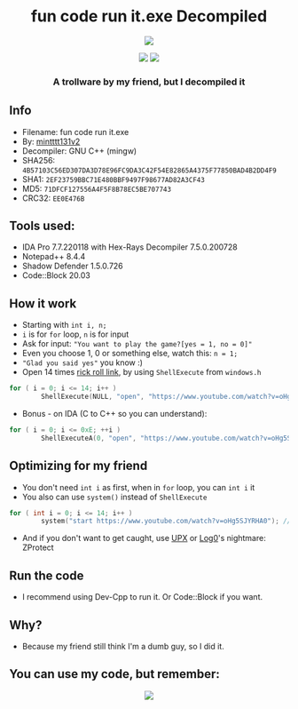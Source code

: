 <h1 align="center">
fun code run it.exe Decompiled
</h1>

<p align="center"> 
  <kbd>
<img src="https://cdn.discordapp.com/attachments/954077931360124939/1031804014339305472/funcoderunit_lol.jpg">
  </kbd>
</p>
<p align="center">
  <img src="https://img.shields.io/badge/language-c++-blue">
  <img src="https://img.shields.io/badge/using-ida-yellow">
</p>
<h3 align="center">
A trollware by my friend, but I decompiled it
</h3>

## Info
* Filename: fun code run it.exe
* By: [mintttt131v2](https://www.roblox.com/users/1775143982/profile)
* Decompiler: GNU C++ (mingw)
* SHA256: ```4B57103C56ED307DA3D78E96FC9DA3C42F54E82865A4375F77850BAD4B2DD4F9```
* SHA1: ```2EF23759BBC71E480BBF9497F98677AD82A3CF43```
* MD5: ```71DFCF127556A4F5F8B78EC5BE707743```
* CRC32: ```EE0E476B```

## Tools used:
* IDA Pro 7.7.220118 with Hex-Rays Decompiler 7.5.0.200728
* Notepad++ 8.4.4
* Shadow Defender 1.5.0.726
* Code::Block 20.03

## How it work
* Starting with ```int i, n;```
* ```i``` is for ```for``` loop, ```n``` is for input
* Ask for input: ```"You want to play the game?[yes = 1, no = 0]"```
* Even you choose 1, 0 or something else, watch this: ```n = 1;```
* ```"Glad you said yes"``` you know :)
* Open 14 times [rick roll link](https://www.youtube.com/watch?v=oHg5SJYRHA0), by using ```ShellExecute``` from ```windows.h```
```cpp
for ( i = 0; i <= 14; i++ )
        ShellExecute(NULL, "open", "https://www.youtube.com/watch?v=oHg5SJYRHA0", NULL, NULL, SW_SHOWNORMAL);
```
* Bonus - on IDA (C to C++ so you can understand):
```cpp
for ( i = 0; i <= 0xE; ++i )
        ShellExecuteA(0, "open", "https://www.youtube.com/watch?v=oHg5SJYRHA0", 0, 0, 1);
```

## Optimizing for my friend
* You don't need ```int i``` as first, when in ```for``` loop, you can ```int i``` it
* You also can use ```system()``` instead of ```ShellExecute```
```cpp
for ( int i = 0; i <= 14; i++ )
        system("start https://www.youtube.com/watch?v=oHg5SJYRHA0"); // I think this doesn't work :/
```
* And if you don't want to get caught, use [UPX](https://upx.github.io/) or [Log0](https://github.com/Log0-git)'s nightmare: ZProtect

## Run the code
* I recommend using Dev-Cpp to run it. Or Code::Block if you want.


## Why?
- Because my friend still think I'm a dumb guy, so I did it.

## You can use my code, but remember:
<p align="center">
    <img src="https://media.discordapp.net/attachments/954077931360124939/1018386384345649172/i_did.png">
</p>
